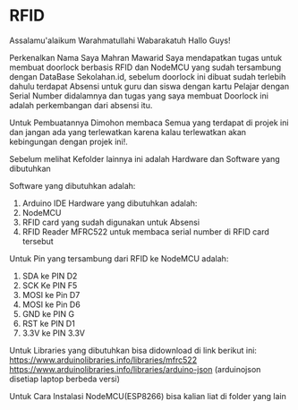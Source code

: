 # RFID

Assalamu'alaikum Warahmatullahi Wabarakatuh
Hallo Guys!

Perkenalkan Nama Saya Mahran Mawarid
Saya mendapatkan tugas untuk membuat doorlock berbasis RFID dan NodeMCU yang sudah tersambung dengan DataBase Sekolahan.id, sebelum doorlock ini dibuat sudah terlebih dahulu terdapat Absensi untuk guru dan siswa dengan kartu Pelajar dengan Serial Number didalamnya dan tugas yang saya membuat Doorlock ini adalah perkembangan dari absensi itu. 

Untuk Pembuatannya Dimohon membaca Semua yang terdapat di projek ini dan jangan ada yang terlewatkan karena kalau terlewatkan akan kebingungan dengan projek ini!.


Sebelum melihat Kefolder lainnya ini adalah Hardware dan Software yang dibutuhkan

Software yang dibutuhkan adalah:
1. Arduino IDE
Hardware yang dibutuhkan adalah:
1. NodeMCU
2. RFID card yang sudah digunakan untuk Absensi
3. RFID Reader MFRC522 untuk membaca serial number di RFID card tersebut

Untuk Pin yang tersambung dari RFID ke NodeMCU adalah:
1. SDA ke PIN D2
2. SCK Ke PIN F5
3. MOSI ke Pin D7
4. MOSI ke Pin D6
5. GND ke PIN G
6. RST ke PIN D1
7. 3.3V ke PIN 3.3V

Untuk Libraries yang dibutuhkan bisa didownload di link berikut ini:
https://www.arduinolibraries.info/libraries/mfrc522
https://www.arduinolibraries.info/libraries/arduino-json (arduinojson disetiap laptop berbeda versi)

Untuk Cara Instalasi NodeMCU(ESP8266) bisa kalian liat di folder yang lain
